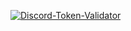 [![Discord-Token-Validator](https://github-readme-stats.vercel.app/api/pin/?username=navaneethkm004&repo=Discord-Token-Validator&theme=dark)](https://github.com/navaneethkm004/Discord-Token-Validator)

